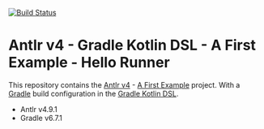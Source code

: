 [![Build Status](https://travis-ci.com/verhagen/antlr4-gradle-kotlin-hello-runner.svg?branch=master)](https://travis-ci.com/verhagen/antlr4-gradle-kotlin-hello-runner)


# Antlr v4 - Gradle Kotlin DSL - A First Example - Hello Runner

This repository contains the [Antlr v4](https://www.antlr.org/) - [A First Example](https://github.com/antlr/antlr4/blob/master/doc/getting-started.md#a-first-example) project. With a [Gradle](https://gradle.org/) build configuration
in the [Gradle Kotlin DSL](https://docs.gradle.org/current/userguide/kotlin_dsl.html).

- Antlr v4.9.1
- Gradle v6.7.1
